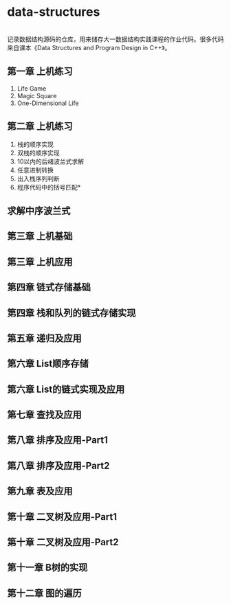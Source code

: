 # data-structures
<br>
记录数据结构源码的仓库，用来储存大一数据结构实践课程的作业代码。很多代码来自课本《Data Structures and Program Design in C++》。




## 第一章 上机练习

1. Life Game
2. Magic Square
3. One-Dimensional Life

## 第二章 上机练习

1. 栈的顺序实现
2. 双栈的顺序实现
3. 10以内的后绪波兰式求解
4. 任意进制转换
5. 出入栈序列判断
6. 程序代码中的括号匹配*

## 求解中序波兰式

## 第三章 上机基础

## 第三章 上机应用

## 第四章 链式存储基础

## 第四章 栈和队列的链式存储实现

## 第五章 递归及应用

## 第六章 List顺序存储

## 第六章 List的链式实现及应用

## 第七章 查找及应用

## 第八章 排序及应用-Part1

## 第八章 排序及应用-Part2

## 第九章 表及应用

## 第十章 二叉树及应用-Part1

## 第十章 二叉树及应用-Part2

## 第十一章 B树的实现

## 第十二章 图的遍历